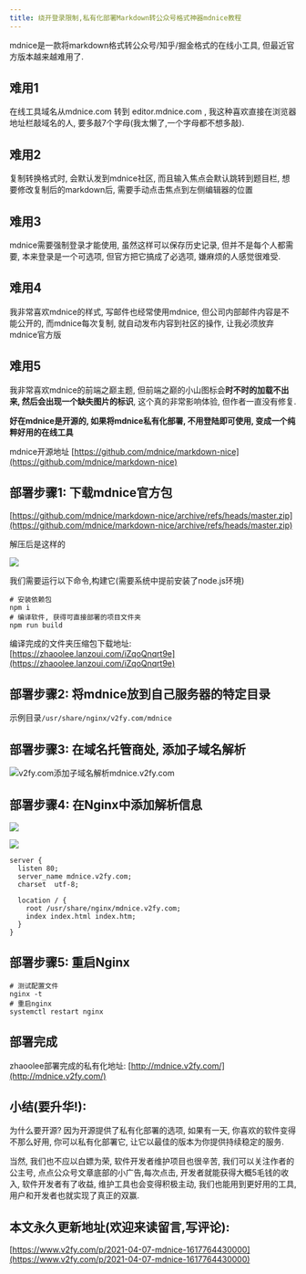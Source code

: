 ```yaml
---
title: 绕开登录限制,私有化部署Markdown转公众号格式神器mdnice教程
---
```




mdnice是一款将markdown格式转公众号/知乎/掘金格式的在线小工具, 但最近官方版本越来越难用了.


## 难用1

在线工具域名从mdnice.com 转到 editor.mdnice.com , 我这种喜欢直接在浏览器地址栏敲域名的人, 要多敲7个字母(我太懒了,一个字母都不想多敲).

## 难用2

复制转换格式时, 会默认发到mdnice社区, 而且输入焦点会默认跳转到题目栏, 想要修改复制后的markdown后, 需要手动点击焦点到左侧编辑器的位置


## 难用3

mdnice需要强制登录才能使用, 虽然这样可以保存历史记录, 但并不是每个人都需要, 本来登录是一个可选项, 但官方把它搞成了必选项, 嫌麻烦的人感觉很难受.


## 难用4

我非常喜欢mdnice的样式, 写邮件也经常使用mdnice, 但公司内部邮件内容是不能公开的, 而mdnice每次复制, 就自动发布内容到社区的操作, 让我必须放弃mdnice官方版


## 难用5

我非常喜欢mdnice的前端之巅主题, 但前端之巅的小山图标会**时不时的加载不出来, 然后会出现一个缺失图片的标识**, 这个真的非常影响体验, 但作者一直没有修复.




**好在mdnice是开源的, 如果将mdnice私有化部署, 不用登陆即可使用, 变成一个纯粹好用的在线工具**



mdnice开源地址 [https://github.com/mdnice/markdown-nice](https://github.com/mdnice/markdown-nice)


## 部署步骤1: 下载mdnice官方包

[https://github.com/mdnice/markdown-nice/archive/refs/heads/master.zip](https://github.com/mdnice/markdown-nice/archive/refs/heads/master.zip)

解压后是这样的

![](https://cdn.fangyuanxiaozhan.com/assets/16177644554186Z887H5G.png)

我们需要运行以下命令,构建它(需要系统中提前安装了node.js环境)

```
# 安装依赖包
npm i
# 编译软件, 获得可直接部署的项目文件夹
npm run build
```

编译完成的文件夹压缩包下载地址: [https://zhaoolee.lanzoui.com/iZqoQnqrt9e](https://zhaoolee.lanzoui.com/iZqoQnqrt9e)

## 部署步骤2: 将mdnice放到自己服务器的特定目录

示例目录`/usr/share/nginx/v2fy.com/mdnice`

## 部署步骤3: 在域名托管商处, 添加子域名解析

![v2fy.com添加子域名解析mdnice.v2fy.com](https://cdn.fangyuanxiaozhan.com/assets/1617764455416NHpERQ7b.png)



## 部署步骤4: 在Nginx中添加解析信息

![](https://cdn.fangyuanxiaozhan.com/assets/1617764455415fECRATRe.png)


![](https://cdn.fangyuanxiaozhan.com/assets/1617764455409pZ5F6nYK.png)

```nginx
server {
  listen 80;
  server_name mdnice.v2fy.com;
  charset  utf-8;

  location / {
	root /usr/share/nginx/mdnice.v2fy.com;
	index index.html index.htm;
  }
}
```

## 部署步骤5: 重启Nginx

```
# 测试配置文件
nginx -t
# 重启nginx
systemctl restart nginx
```

## 部署完成

zhaoolee部署完成的私有化地址: [http://mdnice.v2fy.com/](http://mdnice.v2fy.com/)


## 小结(要升华!):

为什么要开源? 因为开源提供了私有化部署的选项, 如果有一天, 你喜欢的软件变得不那么好用, 你可以私有化部署它, 让它以最佳的版本为你提供持续稳定的服务.

当然, 我们也不应以白嫖为荣, 软件开发者维护项目也很辛苦, 我们可以关注作者的公主号, 点点公众号文章底部的小广告,每次点击, 开发者就能获得大概5毛钱的收入, 软件开发者有了收益, 维护工具也会变得积极主动, 我们也能用到更好用的工具, 用户和开发者也就实现了真正的双赢. 







## 本文永久更新地址(欢迎来读留言,写评论):

[https://www.v2fy.com/p/2021-04-07-mdnice-1617764430000](https://www.v2fy.com/p/2021-04-07-mdnice-1617764430000)
